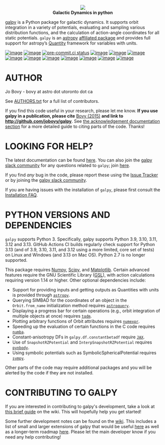 <p align="center">
    <a href="http://www.galpy.org" target="_blank"><img src="https://galpy.readthedocs.io/en/latest/_static/galpy-logo-small.gif"></a><br/>
    <b>Galactic Dynamics in python</b>
</p>

[galpy](http://www.galpy.org) is a Python package for galactic dynamics. It supports orbit integration in a variety of potentials, evaluating and sampling various distribution functions, and the calculation of action-angle coordinates for all static potentials. `galpy` is an [astropy](http://www.astropy.org/) [affiliated package](http://www.astropy.org/affiliated/) and provides full support for astropy’s [Quantity](http://docs.astropy.org/en/stable/api/astropy.units.Quantity.html) framework for variables with units.

[![image](https://github.com/jobovy/galpy/actions/workflows/build.yml/badge.svg?branch=main)](https://github.com/jobovy/galpy/actions/workflows/build.yml) [![image](https://github.com/jobovy/galpy/actions/workflows/build_windows.yml/badge.svg?branch=main)](https://github.com/jobovy/galpy/actions/workflows/build_windows.yml) [![pre-commit.ci status](https://results.pre-commit.ci/badge/github/jobovy/galpy/main.svg)](https://results.pre-commit.ci/latest/github/jobovy/galpy/main)
[![image](https://codecov.io/gh/jobovy/galpy/branch/main/graph/badge.svg?token=nIqjwFncfP)](https://codecov.io/gh/jobovy/galpy) [![image](https://readthedocs.org/projects/galpy/badge/?version=latest)](http://docs.galpy.org/en/latest/)
[![image](http://img.shields.io/pypi/v/galpy.svg)](https://pypi.python.org/pypi/galpy/) [![image](https://img.shields.io/pypi/pyversions/galpy?logo=python&logoColor=white)](https://pypi.python.org/pypi/galpy/) [![image](https://anaconda.org/conda-forge/galpy/badges/version.svg)](https://anaconda.org/conda-forge/galpy) [![image](https://img.shields.io/github/commits-since/jobovy/galpy/latest)](https://github.com/jobovy/galpy/commits/main)
[![image](http://img.shields.io/badge/license-New%20BSD-brightgreen.svg)](https://github.com/jobovy/galpy/blob/main/LICENSE) [![image](http://img.shields.io/badge/DOI-10.1088/0067%2D%2D0049/216/2/29-blue.svg)](http://dx.doi.org/10.1088/0067-0049/216/2/29) [![image](http://img.shields.io/badge/powered%20by-AstroPy-orange.svg?style=flat)](http://www.astropy.org/) [![image](https://img.shields.io/badge/join-slack-E01563.svg?style=flat&logo=slack&logoWidth=10)](https://join.slack.com/t/galpy/shared_invite/zt-p6upr4si-mX7u8MRdtm~3bW7o8NA_Ww)

AUTHOR
======

Jo Bovy - bovy at astro dot utoronto dot ca

See
[AUTHORS.txt](https://github.com/jobovy/galpy/blob/main/AUTHORS.txt)
for a full list of contributors.

If you find this code useful in your research, please let me know. **If
you use galpy in a publication, please cite** [Bovy
(2015)](http://adsabs.harvard.edu/abs/2015ApJS..216...29B) **and link to
http://github.com/jobovy/galpy**. See [the acknowledgement documentation
section](http://docs.galpy.org/en/latest/index.html#acknowledging-galpy)
for a more detailed guide to citing parts of the code. Thanks!

LOOKING FOR HELP?
=================

The latest documentation can be found
[here](http://docs.galpy.org/en/latest/). You can also join the
[galpy slack community](https://galpy.slack.com/) for any questions
related to `galpy`; join
[here](https://join.slack.com/t/galpy/shared_invite/zt-p6upr4si-mX7u8MRdtm~3bW7o8NA_Ww).

If you find *any* bug in the code, please report these using the [Issue
Tracker](http://github.com/jobovy/galpy/issues) or by joining the [galpy
slack community](https://galpy.slack.com/).

If you are having issues with the installation of `galpy`, please first
consult the [Installation
FAQ](http://docs.galpy.org/en/latest/installation.html#installation-faq).

PYTHON VERSIONS AND DEPENDENCIES
================================

`galpy` supports Python 3. Specifically, galpy supports Python 3.9, 3.10, 3.11, 3.12
and 3.13. GitHub Actions CI builds regularly check support for
Python 3.13 (and of 3.9, 3.10, 3.11, and 3.12 using a more limited, core set of tests)
on Linux and Windows (and 3.13 on Mac OS). Python 2.7 is no longer supported.

This package requires [Numpy](https://numpy.org/),
[Scipy](http://www.scipy.org/), and
[Matplotlib](http://matplotlib.sourceforge.net/). Certain advanced
features require the GNU Scientific Library
([GSL](http://www.gnu.org/software/gsl/)), with action calculations
requiring version 1.14 or higher. Other optional dependencies include:

* Support for providing inputs and getting outputs as Quantities with units is provided through
[`astropy`](http://www.astropy.org/).
* Querying SIMBAD for the coordinates of an object in the `Orbit.from_name` initialization method requires [`astroquery`](https://astroquery.readthedocs.io/en/latest/).
* Displaying a progress bar for certain operations (e.g., orbit integration of multiple objects at once) requires [`tqdm`](https://github.com/tqdm/tqdm).
* Plotting arbitrary functions of Orbit attributes requires [`numexpr`](https://github.com/pydata/numexpr).
* Speeding up the evaluation of certain functions in the C code requires [`numba`](https://numba.pydata.org/).
* Constant-anisotropy DFs in `galpy.df.constantbetadf` require [`JAX`](https://github.com/google/jax).
* Use of `SnapshotRZPotential` and `InterpSnapshotRZPotential` requires [`pynbody`](https://github.com/pynbody/pynbody).
* Using symbolic potentials such as SymbolicSphericalPotential requires [`sympy`](https://www.sympy.org/).

Other parts of the code may require additional packages and you will be alerted by the code if they are
not installed.

CONTRIBUTING TO GALPY
=====================

If you are interested in contributing to galpy\'s development, take a
look at [this brief
guide](https://github.com/jobovy/galpy/wiki/Guide-for-new-contributors)
on the wiki. This will hopefully help you get started!

Some further development notes can be found on the
[wiki](http://github.com/jobovy/galpy/wiki/). This includes a list of
small and larger extensions of galpy that would be useful
[here](http://github.com/jobovy/galpy/wiki/Possible-galpy-extensions) as
well as a longer-term roadmap
[here](http://github.com/jobovy/galpy/wiki/Roadmap). Please let the main
developer know if you need any help contributing!
